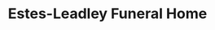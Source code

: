 ---
title: "Estes-Leadley Funeral Home"
url: /lansing/estes-leadley-funeral-home/
shop: funeral directors
---